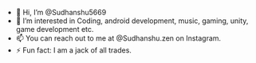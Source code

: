 - 👋 Hi, I’m @Sudhanshu5669
- 👀 I’m interested in Coding, android development, music, gaming, unity, game development etc.
- 📫 You can reach out to me at @Sudhanshu.zen on Instagram.
- ⚡ Fun fact: I am a jack of all trades.

<!---
Sudhanshu5669/Sudhanshu5669 is a ✨ special ✨ repository because its `README.md` (this file) appears on your GitHub profile.
You can click the Preview link to take a look at your changes.
--->
